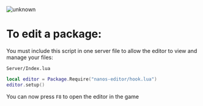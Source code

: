 ![unknown](https://user-images.githubusercontent.com/19529767/186768847-1f1abcbc-49da-4e39-895f-606b326890a8.png)
# To edit a package:
You must include this script in one server file to allow the editor to view and manage your files:

`Server/Index.lua`
```lua
local editor = Package.Require("nanos-editor/hook.lua")
editor.setup()
```
You can now press `F8` to open the editor in the game
